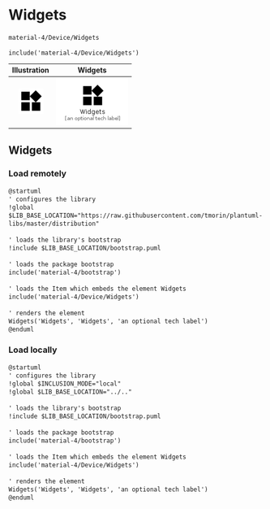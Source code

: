 # Widgets


```text
material-4/Device/Widgets
```

```text
include('material-4/Device/Widgets')
```



| Illustration | Widgets |
| :---: | :---: |
| ![illustration for Illustration](../../material-4/Device/Widgets.png) | ![illustration for Widgets](../../material-4/Device/Widgets.Local.png) |




## Widgets

### Load remotely
```plantuml
@startuml
' configures the library
!global $LIB_BASE_LOCATION="https://raw.githubusercontent.com/tmorin/plantuml-libs/master/distribution"

' loads the library's bootstrap
!include $LIB_BASE_LOCATION/bootstrap.puml

' loads the package bootstrap
include('material-4/bootstrap')

' loads the Item which embeds the element Widgets
include('material-4/Device/Widgets')

' renders the element
Widgets('Widgets', 'Widgets', 'an optional tech label')
@enduml
```

### Load locally
```plantuml
@startuml
' configures the library
!global $INCLUSION_MODE="local"
!global $LIB_BASE_LOCATION="../.."

' loads the library's bootstrap
!include $LIB_BASE_LOCATION/bootstrap.puml

' loads the package bootstrap
include('material-4/bootstrap')

' loads the Item which embeds the element Widgets
include('material-4/Device/Widgets')

' renders the element
Widgets('Widgets', 'Widgets', 'an optional tech label')
@enduml
```

